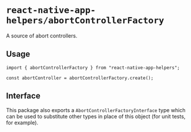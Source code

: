 # `react-native-app-helpers/abortControllerFactory`

A source of abort controllers.

## Usage

```tsx
import { abortControllerFactory } from "react-native-app-helpers";

const abortController = abortControllerFactory.create();
```

## Interface

This package also exports a `AbortControllerFactoryInterface` type which can be
used to substitute other types in place of this object (for unit tests, for
example).
